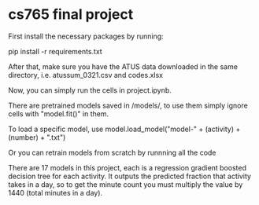 # cs765 final project

First install the necessary packages by running:

pip install -r requirements.txt

After that, make sure you have the ATUS data downloaded in the same directory, i.e. atussum_0321.csv and codes.xlsx

Now, you can simply run the cells in project.ipynb.

There are pretrained models saved in /models/, to use them simply ignore cells with "model.fit()" in them.

To load a specific model, use model.load_model("model-" + (activity) + (number) + ".txt")

Or you can retrain models from scratch by runnning all the code

There are 17 models in this project, each is a regression gradient boosted decision tree for each activity. It outputs the 
predicted fraction that activity takes in a day, so to get the minute count you must multiply the value by 1440 (total minutes in a day).
